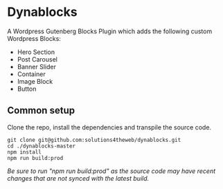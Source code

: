 # Dynablocks

A Wordpress Gutenberg Blocks Plugin which adds the following custom Wordpress Blocks:
- Hero Section
- Post Carousel
- Banner Slider
- Container
- Image Block
- Button

## Common setup

Clone the repo, install the dependencies and transpile the source code.

```
git clone git@github.com:solutions4theweb/dynablocks.git
cd ./dynablocks-master
npm install
npm run build:prod
```

_Be sure to run "npm run build:prod" as the source code may have recent changes that are not synced with the latest build._